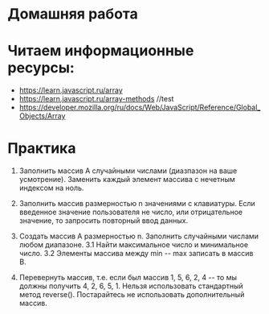 ﻿# Домашняя работа

# Читаем информационные ресурсы:
 * https://learn.javascript.ru/array
 * https://learn.javascript.ru/array-methods //test
 * https://developer.mozilla.org/ru/docs/Web/JavaScript/Reference/Global_Objects/Array

# Практика
 1. Заполнить массив А случайными числами (диазпазон на ваше усмотрение). Заменить каждый элемент массива с нечетным индексом на ноль.

 2. Заполнить массив размерностью n значениями с клавиатуры. Если введенное значение пользователя  не число, или отрицательное значение, то запросить повторный ввод данных. 

 3. Создать массив А размерностью n. Заполнить случайными числами любом диапазоне.
    3.1 Найти максимальное число и минимальное число.
    3.2 Элементы массива между min -- max записать в массив B.

 4. Перевернуть массив, т.е. если был массив 1, 5, 6, 2, 4 -- то мы должны получить 4, 2, 6, 5, 1. 
   Нельзя использовать стандартный метод reverse(). Постарайтесь не использовать дополнительный массив.



